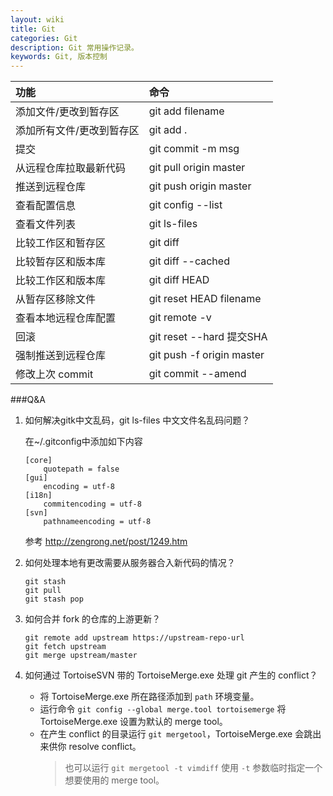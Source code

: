 ```yaml
---
layout: wiki
title: Git
categories: Git
description: Git 常用操作记录。
keywords: Git, 版本控制
---
```


| 功能                      | 命令                      |
|:--------------------------|:--------------------------|
| 添加文件/更改到暂存区     | git add filename          |
| 添加所有文件/更改到暂存区 | git add .                 |
| 提交                      | git commit -m msg         |
| 从远程仓库拉取最新代码    | git pull origin master    |
| 推送到远程仓库            | git push origin master    |
| 查看配置信息              | git config --list         |
| 查看文件列表              | git ls-files              |
| 比较工作区和暂存区        | git diff                  |
| 比较暂存区和版本库        | git diff --cached         |
| 比较工作区和版本库        | git diff HEAD             |
| 从暂存区移除文件          | git reset HEAD filename   |
| 查看本地远程仓库配置      | git remote -v             |
| 回滚                      | git reset --hard 提交SHA  |
| 强制推送到远程仓库        | git push -f origin master |
| 修改上次 commit           | git commit --amend        |

###Q&A

1. 如何解决gitk中文乱码，git ls-files 中文文件名乱码问题？

    在~/.gitconfig中添加如下内容

    ```
    [core]
        quotepath = false
    [gui]
        encoding = utf-8
    [i18n]
        commitencoding = utf-8 
    [svn]
        pathnameencoding = utf-8 
    ```

    参考 <http://zengrong.net/post/1249.htm>

2. 如何处理本地有更改需要从服务器合入新代码的情况？

    ```
    git stash
    git pull
    git stash pop
    ```

3. 如何合并 fork 的仓库的上游更新？

    ```
    git remote add upstream https://upstream-repo-url
    git fetch upstream
    git merge upstream/master
    ```

4. 如何通过 TortoiseSVN 带的 TortoiseMerge.exe 处理 git 产生的 conflict？
    * 将 TortoiseMerge.exe 所在路径添加到 `path` 环境变量。
    * 运行命令 `git config --global merge.tool tortoisemerge` 将 TortoiseMerge.exe 设置为默认的 merge tool。
    * 在产生 conflict 的目录运行 `git mergetool`，TortoiseMerge.exe 会跳出来供你 resolve conflict。
        > 也可以运行 `git mergetool -t vimdiff` 使用 `-t` 参数临时指定一个想要使用的 merge tool。
